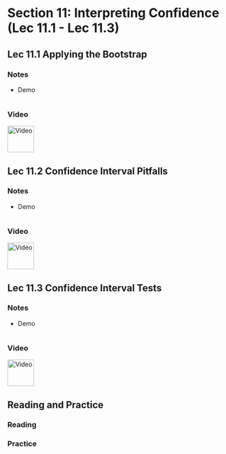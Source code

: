 # Section 11: Interpreting Confidence (Lec 11.1 - Lec 11.3)

## Lec 11.1 Applying the Bootstrap

### Notes

+ Demo
    ```python

    ```

### Video

<a href="https://edx-video.net/BERD82FD2018-V003800_DTH.mp4" alt="Lec 11.1 Applying the Bootstrap" target="_blank">
  <img src="http://files.softicons.com/download/system-icons/windows-8-metro-invert-icons-by-dakirby309/png/64x64/Folders%20&%20OS/My%20Videos.png" alt="Video" width="60px"> 
</a>


## Lec 11.2 Confidence Interval Pitfalls

### Notes

+ Demo
    ```python

    ```

### Video

<a href="https://edx-video.net/BERD82FD2018-V004000_DTH.mp4" alt="Lec 11.2 Confidence Interval Pitfalls" target="_blank">
  <img src="http://files.softicons.com/download/system-icons/windows-8-metro-invert-icons-by-dakirby309/png/64x64/Folders%20&%20OS/My%20Videos.png" alt="Video" width="60px"> 
</a>


## Lec 11.3 Confidence Interval Tests

### Notes

+ Demo
    ```python

    ```

### Video

<a href="https://edx-video.net/BERD82FD2018-V003700_DTH.mp4" alt="Lec 11.3 Confidence Interval Tests" target="_blank">
  <img src="http://files.softicons.com/download/system-icons/windows-8-metro-invert-icons-by-dakirby309/png/64x64/Folders%20&%20OS/My%20Videos.png" alt="Video" width="60px"> 
</a>


## Reading and Practice

### Reading


### Practice





